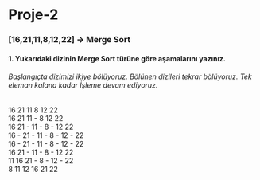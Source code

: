 # Proje-2
### [16,21,11,8,12,22] -> Merge Sort

#### 1. Yukarıdaki dizinin Merge Sort türüne göre aşamalarını yazınız.
###### Başlangıçta dizimizi ikiye bölüyoruz. Bölünen dizileri tekrar bölüyoruz. Tek eleman kalana kadar İşleme devam ediyoruz.

16 21 11 8 12 22 \
16 21 11 - 8 12 22 \
16 21 - 11 - 8 - 12 22 \
16 - 21 - 11 - 8 - 12 - 22 \
16 - 21 - 11 - 8 - 12 - 22 \
16 21 - 11 - 8 - 12 22 \
11 16 21 - 8 - 12 - 22\
8 11 12 16 21 22
